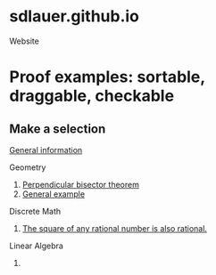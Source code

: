 # sdlauer.github.io
Website
<!DOCTYPE html>
<link rel="stylesheet" href="css/statement-justification.css">
<head>
   <title>TOC: proof examples</title>
<body>
    <div id="nav-placeholder" class="sidenav">
        <p>
        <h1>Proof examples: sortable, draggable, checkable </h1>
        <h2>Make a selection</h2>
        <p><a href="index.html">General information</a></p>
        <p>Geometry</p>
        <ol id="sidenav">
           <li><a href="Perpen_bisect_thm.html">Perpendicular bisector theorem</a></li>
           <li><a href="BranchPlay.html">General example</a></li>
        </ol>
        <p>Discrete Math</p>
        <ol id="sidenav">
           <li><a href="Rational_numbers.html">The square of any rational number is also rational.</a></li>
        </ol>
        <p>Linear Algebra</p>
        <ol id="sidenav">
           <li></li>
        </ol>
        </p>
     </div>
         

</body>

</html>
